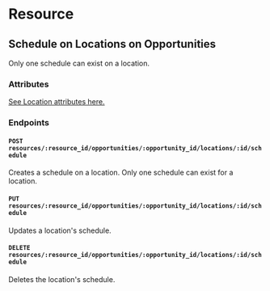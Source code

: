 # Resource

## Schedule on Locations on Opportunities

Only one schedule can exist on a location.

### Attributes

[See Location attributes here.](/docs/resources/organizations/locations/schedule.md)

### Endpoints

#### `POST resources/:resource_id/opportunities/:opportunity_id/locations/:id/schedule`

Creates a schedule on a location. Only one schedule can exist for a location.

#### `PUT resources/:resource_id/opportunities/:opportunity_id/locations/:id/schedule`

Updates a location's schedule.

#### `DELETE resources/:resource_id/opportunities/:opportunity_id/locations/:id/schedule`

Deletes the location's schedule.
